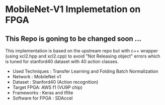 # MobileNet-V1 Implemetation on FPGA


## This Repo is goning to be changed soon ...

This implementation is based on the upstream repo but with c++ wrapper (using xcl2.hpp and xcl2.cpp) to avoid "Not Releasing object" errors which is tuned for stanford40 dataset with 40 action classes.


- Used Techniques : Transfer Learning and Folding Batch Normalization 
- Network : MobileNet v1
- Dataset : Stanford40 (Action recognition)
- Target FPGA: AWS f1 (VU9P chip)
- Frameworks : Keras and tflite
- Software for FPGA : SDAccel
